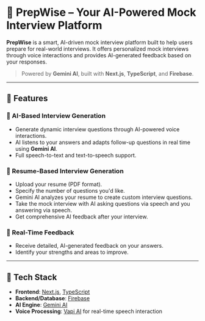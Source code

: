 # 🧠 PrepWise – Your AI-Powered Mock Interview Platform

**PrepWise** is a smart, AI-driven mock interview platform built to help users prepare for real-world interviews. It offers personalized mock interviews through voice interactions and provides AI-generated feedback based on your responses.

> Powered by **Gemini AI**, built with **Next.js**, **TypeScript**, and **Firebase**.

---

## 🚀 Features

### 🔹 AI-Based Interview Generation
- Generate dynamic interview questions through AI-powered voice interactions.
- AI listens to your answers and adapts follow-up questions in real time using **Gemini AI**.
- Full speech-to-text and text-to-speech support.

### 🔹 Resume-Based Interview Generation
- Upload your resume (PDF format).
- Specify the number of questions you'd like.
- Gemini AI analyzes your resume to create custom interview questions.
- Take the mock interview with AI asking questions via speech and you answering via speech.
- Get comprehensive AI feedback after your interview.

### 🔹 Real-Time Feedback
- Receive detailed, AI-generated feedback on your answers.
- Identify your strengths and areas to improve.

---

## 🧰 Tech Stack

- **Frontend**: [Next.js](https://nextjs.org/), [TypeScript](https://www.typescriptlang.org/)
- **Backend/Database**: [Firebase](https://firebase.google.com/)
- **AI Engine**: [Gemini AI](https://deepmind.google/technologies/gemini/)
- **Voice Processing**: [Vapi AI](https://vapi.ai/) for real-time speech interaction